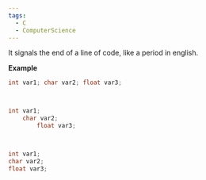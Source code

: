 ```yaml
---
tags:
  - C
  - ComputerScience
---
```

It signals the end of a line of code, like a period in english.

**Example**
``` c
int var1; char var2; float var3;



int var1;
	char var2;
		float var3;



int var1;
char var2;
float var3;
```
